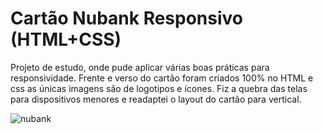# Cartão Nubank Responsivo (HTML+CSS)

Projeto de estudo, onde pude aplicar várias boas práticas para responsividade. Frente e verso do cartão foram criados 100% no HTML e css as únicas imagens são de logotipos e ícones. Fiz a quebra das telas para dispositivos menores e readaptei o layout do cartão para vertical.


![nubank](https://user-images.githubusercontent.com/88852395/186225809-0e53f6ac-66c6-46a3-9374-30115a7a3395.jpg)
